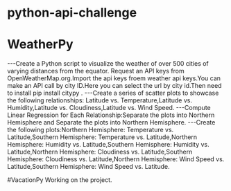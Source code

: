 # python-api-challenge

# WeatherPy

---Create a Python script to visualize the weather of over 500 cities of varying distances from the equator. Request an API keys from OpenWeatherMap.org.Import the api keys froem weather api keys.You can make an API call by city ID.Here you can select the url by city id.Then need to install pip install citypy . 
---Create a series of scatter plots to showcase the following relationships: Latitude vs. Temperature,Latitude vs. Humidity,Latitude vs. Cloudiness,Latitude vs. Wind Speed.
---Compute Linear Regression for Each Relationship:Separate the plots into Northern Hemisphere and Separate the plots into Northern Hemisphere.
---Create the following plots:Northern Hemisphere: Temperature vs. Latitude,Southern Hemisphere: Temperature vs. Latitude,Northern Hemisphere: Humidity vs. Latitude,Southern Hemisphere: Humidity vs. Latitude,Northern Hemisphere: Cloudiness vs. Latitude,Southern Hemisphere: Cloudiness vs. Latitude,Northern Hemisphere: Wind Speed vs. Latitude,Southern Hemisphere: Wind Speed vs. Latitude.

#VacationPy
Working on the project.
